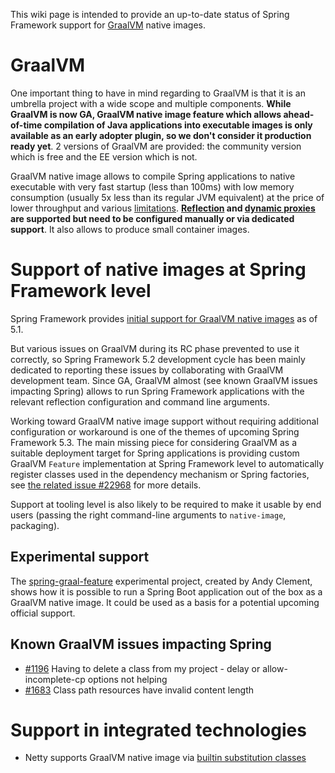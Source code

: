 This wiki page is intended to provide an up-to-date status of Spring Framework support for [GraalVM](https://www.graalvm.org/) native images.

# GraalVM

One important thing to have in mind regarding to GraalVM is that it is an umbrella project with a wide scope and multiple components. **While GraalVM is now GA, GraalVM native image feature which allows ahead-of-time compilation of Java applications into executable images is only available as an early adopter plugin, so we don't consider it production ready yet**. 2 versions of GraalVM are provided: the community version which is free and the EE version which is not.

GraalVM native image allows to compile Spring applications to native executable with very fast startup (less than 100ms) with low memory consumption (usually 5x less than its regular JVM equivalent) at the price of lower throughput and various [limitations](https://github.com/oracle/graal/blob/master/substratevm/LIMITATIONS.md). **[Reflection](https://github.com/oracle/graal/blob/master/substratevm/LIMITATIONS.md#reflection) and [dynamic proxies](https://github.com/oracle/graal/blob/master/substratevm/LIMITATIONS.md#dynamic-proxy) are supported but need to be configured manually or via dedicated support**. It also allows to produce small container images.

# Support of native images at Spring Framework level

Spring Framework provides [initial support for GraalVM native images](https://github.com/spring-projects/spring-framework/issues/21529) as of 5.1.

But various issues on GraalVM during its RC phase prevented to use it correctly, so Spring Framework 5.2 development cycle has been mainly dedicated to reporting these issues by collaborating with GraalVM development team. Since GA, GraalVM almost (see known GraalVM issues impacting Spring) allows to run Spring Framework applications with the relevant reflection configuration and command line arguments.

Working toward GraalVM native image support without requiring additional configuration or workaround is one of the themes of upcoming Spring Framework 5.3. The main missing piece for considering GraalVM as a suitable deployment target for Spring applications is providing custom GraalVM `Feature` implementation at Spring Framework level to automatically register classes used in the dependency mechanism or Spring factories, see [the related issue #22968](https://github.com/spring-projects/spring-framework/issues/22968) for more details.

Support at tooling level is also likely to be required to make it usable by end users (passing the right command-line arguments to `native-image`, packaging).

## Experimental support

The [spring-graal-feature](https://github.com/spring-projects-experimental/spring-graal-feature) experimental project, created by Andy Clement, shows how it is possible to run a Spring Boot application out of the box as a GraalVM native image. It could be used as a basis for a potential upcoming official support.

## Known GraalVM issues impacting Spring

 * [#1196](https://github.com/oracle/graal/issues/1196) Having to delete a class from my project - delay or allow-incomplete-cp options not helping
 * [#1683](https://github.com/oracle/graal/issues/1683) Class path resources have invalid content length

# Support in integrated technologies

 * Netty supports GraalVM native image via [builtin substitution classes](https://github.com/netty/netty/issues/8959)